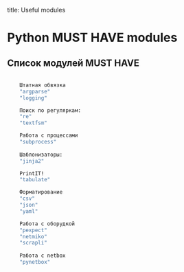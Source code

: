 title: Useful modules
# Python MUST HAVE modules

## Список модулей MUST HAVE
```bash
    
    Штатная обвязка
    "argparse"
    "logging"

    Поиск по регуляркам:
    "re"
    "textfsm"

    Работа с процессами
    "subprocess"
    
    Шаблонизаторы:
    "jinja2"

    PrintIT!
    "tabulate"

    Форматирование
    "csv"
    "json"
    "yaml"

    Работа с оборудкой
    "pexpect"
    "netmiko"
    "scrapli"
    
    Работа с netbox
    "pynetbox"

```
